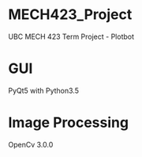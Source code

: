 # MECH423_Project
UBC MECH 423 Term Project - Plotbot

# GUI
PyQt5 with Python3.5

# Image Processing
OpenCv 3.0.0
